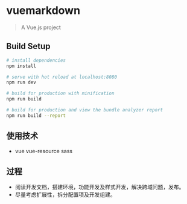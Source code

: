 # vuemarkdown

> A Vue.js project

## Build Setup

``` bash
# install dependencies
npm install

# serve with hot reload at localhost:8080
npm run dev

# build for production with minification
npm run build

# build for production and view the bundle analyzer report
npm run build --report
```

## 使用技术

* vue vue-resource sass


## 过程

* 阅读开发文档，搭建环境，功能开发及样式开发，解决跨域问题，发布。
* 尽量考虑扩展性，拆分配置项及开发组建。
